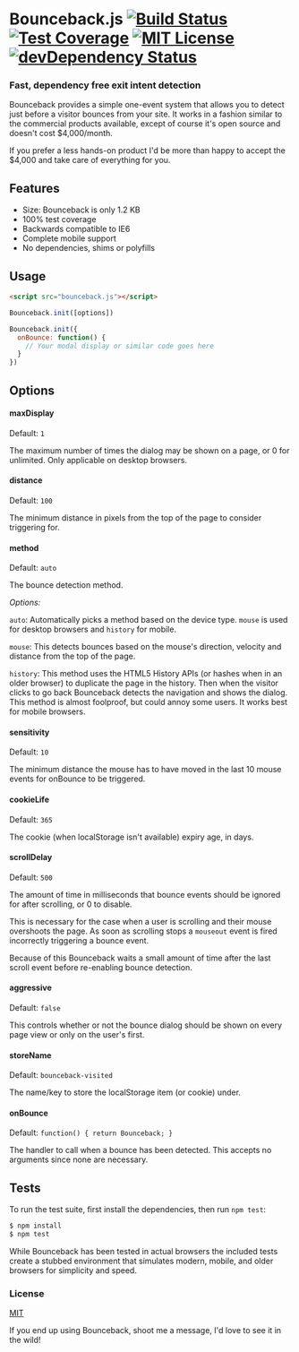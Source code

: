# Bounceback.js [![Build Status][travis-image]][travis-url] [![Test Coverage][coveralls-image]][coveralls-url] [![MIT License][license-image]][license-url] [![devDependency Status][devdep-image]][devdep-url]

### Fast, dependency free exit intent detection

Bounceback provides a simple one-event system that allows you to detect just before a visitor bounces from your site.  It works in a fashion similar to the commercial products available, except of course it's open source and doesn't cost $4,000/month.

If you prefer a less hands-on product I'd be more than happy to accept the $4,000 and take care of everything for you.


## Features

 - Size: Bounceback is only 1.2 KB
 - 100% test coverage
 - Backwards compatible to IE6
 - Complete mobile support
 - No dependencies, shims or polyfills


## Usage

```html
<script src="bounceback.js"></script>
```

```js
Bounceback.init([options])

Bounceback.init({
  onBounce: function() {
    // Your modal display or similar code goes here
  }
})
```


## Options

#### maxDisplay

Default: `1`

The maximum number of times the dialog may be shown on a page, or 0 for unlimited.  Only applicable on desktop browsers.

#### distance

Default: `100`

The minimum distance in pixels from the top of the page to consider triggering for.

#### method

Default: `auto`

The bounce detection method.

*Options:*

   `auto`: Automatically picks a method based on the device type.  `mouse` is used for desktop browsers and `history` for mobile.

   `mouse`: This detects bounces based on the mouse's direction, velocity and distance from the top of the page.

   `history`: This method uses the HTML5 History APIs (or hashes when in an older browser) to duplicate the page in the history.  Then when the visitor clicks to go back Bounceback detects the navigation and shows the dialog.  This method is almost foolproof, but could annoy some users.  It works best for mobile browsers.

#### sensitivity

Default: `10`

The minimum distance the mouse has to have moved in the last 10 mouse events for onBounce to be triggered.

#### cookieLife

Default: `365`

The cookie (when localStorage isn't available) expiry age, in days.

#### scrollDelay

Default: `500`

The amount of time in milliseconds that bounce events should be ignored for after scrolling, or 0 to disable.

This is necessary for the case when a user is scrolling and their mouse overshoots the page.  As soon as scrolling stops a `mouseout` event is fired incorrectly triggering a bounce event.

Because of this Bounceback waits a small amount of time after the last scroll event before re-enabling bounce detection.

#### aggressive

Default: `false`

This controls whether or not the bounce dialog should be shown on every page view or only on the user's first.

#### storeName

Default: `bounceback-visited`

The name/key to store the localStorage item (or cookie) under.

#### onBounce

Default: `function() { return Bounceback; }`

The handler to call when a bounce has been detected.  This accepts no arguments since none are necessary.


## Tests

  To run the test suite, first install the dependencies, then run `npm test`:

```bash
$ npm install
$ npm test
```

  While Bounceback has been tested in actual browsers the included tests create a stubbed environment that simulates modern, mobile, and older browsers for simplicity and speed.


### License

  [MIT](LICENSE)

  If you end up using Bounceback, shoot me a message, I'd love to see it in the wild!

[travis-url]: https://travis-ci.org/AMKohn/bounceback
[travis-image]: https://img.shields.io/travis/AMKohn/bounceback.svg?style=flat
[devdep-url]: https://david-dm.org/AMKohn/bounceback#info=devDependencies
[devdep-image]: https://david-dm.org/AMKohn/bounceback/dev-status.svg?style=flat
[coveralls-url]: https://coveralls.io/r/AMKohn/bounceback?branch=master
[coveralls-image]: https://img.shields.io/coveralls/AMKohn/bounceback.svg?style=flat
[license-image]: http://img.shields.io/badge/license-MIT-blue.svg?style=flat
[license-url]: LICENSE